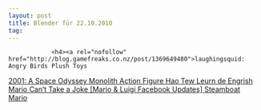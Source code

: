 ```yaml
---
layout: post
title: Blender für 22.10.2010
tag: 
---
```



                <h4><a rel="nofollow" href="http://blog.gamefreaks.co.nz/post/1369649480">laughingsquid: Angry Birds Plush Toys
</a><a rel="nofollow" href="http://www.wired.com/gadgetlab/2010/10/2001-a-space-odyssey-monolith-action-figure/">2001: A Space Odyssey Monolith Action Figure
</a><a rel="nofollow" href="http://feedproxy.google.com/~r/9gag/~3/hdl688rjq0s/42056">Hao Tew Leurn de Engrish
</a><a rel="nofollow" href="http://feedproxy.google.com/~r/geeksAreSexyTechnologyNews/~3/mHx71dUH8H4/">Mario Can’t Take a Joke [Mario &amp; Luigi Facebook Updates]
</a><a rel="nofollow" href="http://feedproxy.google.com/~r/9gag/~3/GQm_agg9o74/41725">Steamboat Mario</a></h4>
            
